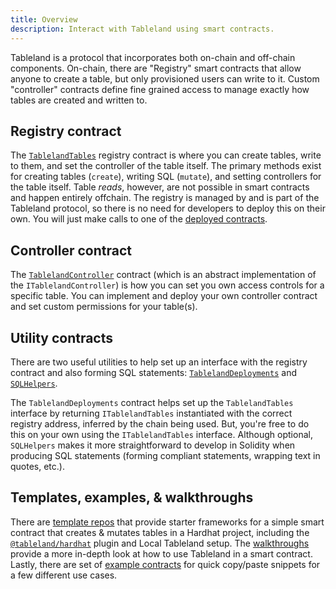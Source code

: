 ```yaml
---
title: Overview
description: Interact with Tableland using smart contracts.
---
```


Tableland is a protocol that incorporates both on-chain and off-chain components. On-chain, there are "Registry" smart contracts that allow anyone to create a table, but only provisioned users can write to it. Custom "controller" contracts define fine grained access to manage exactly how tables are created and written to.

## Registry contract

The [`TablelandTables`](/smart-contracts/registry) registry contract is where you can create tables, write to them, and set the controller of the table itself. The primary methods exist for creating tables (`create`), writing SQL (`mutate`), and setting controllers for the table itself. Table _reads_, however, are not possible in smart contracts and happen entirely offchain. The registry is managed by and is part of the Tableland protocol, so there is no need for developers to deploy this on their own. You will just make calls to one of the [deployed contracts](/smart-contracts/deployed-contracts).

## Controller contract

The [`TablelandController`](/smart-contracts/controller) contract (which is an abstract implementation of the `ITablelandController`) is how you can set you own access controls for a specific table. You can implement and deploy your own controller contract and set custom permissions for your table(s).

## Utility contracts

There are two useful utilities to help set up an interface with the registry contract and also forming SQL statements: [`TablelandDeployments`](/smart-contracts/tableland-deployments) and [`SQLHelpers`](/smart-contracts/sql-helpers).

The `TablelandDeployments` contract helps set up the `TablelandTables` interface by returning `ITablelandTables` instantiated with the correct registry address, inferred by the chain being used. But, you're free to do this on your own using the `ITablelandTables` interface. Although optional, `SQLHelpers` makes it more straightforward to develop in Solidity when producing SQL statements (forming compliant statements, wrapping text in quotes, etc.).

## Templates, examples, & walkthroughs

There are [template repos](/quickstarts/templates) that provide starter frameworks for a simple smart contract that creates & mutates tables in a Hardhat project, including the [`@tableland/hardhat`](/smart-contracts/hardhat-plugin) plugin and Local Tableland setup. The [walkthroughs](/smart-contracts/serving-nft-metadata) provide a more in-depth look at how to use Tableland in a smart contract. Lastly, there are set of [example contracts](/smart-contracts/examples) for quick copy/paste snippets for a few different use cases.
